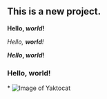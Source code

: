 # <H2> This is a new project.
**Hello, *world*!**

*Hello, **world**!*

***Hello*, *world*!**

### Hello, world!

\*
![Image of Yaktocat](https://octodex.github.com/images/yaktocat.png)
